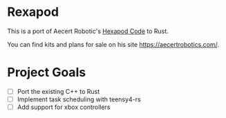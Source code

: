 # Rexapod

This is a port of Aecert Robotic's [Hexapod Code](https://github.com/Aecert-Robotics/Hexapod) to Rust.

You can find kits and plans for sale on his site <https://aecertrobotics.com/>.

# Project Goals

- [ ] Port the existing C++ to Rust
- [ ] Implement task scheduling with teensy4-rs
- [ ] Add support for xbox controllers
